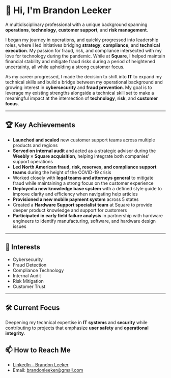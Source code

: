 # 👋 Hi, I'm Brandon Leeker

A multidisciplinary professional with a unique background spanning **operations**, **technology**, **customer support**, and **risk management**.

I began my journey in operations, and quickly progressed into leadership roles, where I led initiatives bridging **strategy**, **compliance**, and **technical execution**. My passion for fraud, risk, and compliance intersected with my love for technology during the pandemic. While at **Square**, I helped maintain financial stability and mitigate fraud risks during a period of heightened uncertainty, all while upholding a strong customer focus.

As my career progressed, I made the decision to shift into **IT** to expand my technical skills and build a bridge between my operational background and growing interest in **cybersecurity** and **fraud prevention**. My goal is to leverage my existing strengths alongside a technical skill set to make a meaningful impact at the intersection of **technology**, **risk**, and **customer focus**.

---

## 🏆 Key Achievements

- **Launched and scaled** new customer support teams across multiple products and regions
- **Served on internal audit** and acted as a strategic advisor during the **Weebly × Square acquisition**, helping integrate both companies' support operations
- **Led North American fraud, risk, reserves, and compliance support teams** during the height of the COVID-19 crisis
- Worked closely with **legal teams and attorneys general** to mitigate fraud while maintaining a strong focus on the customer experience
- **Deployed a new knowledge base system** with a defined style guide to improve clarity and efficiency when navigating help articles
- **Provisioned a new mobile payment system** across 5 states
- Created a **Hardware Support specialist team** at Square to provide deeper product knowledge and support for customers
- **Participated in early field failure analysis** in partnership with hardware engineers to identify manufacturing, software, and hardware design issues

---

## 🔐 Interests

- Cybersecurity
- Fraud Detection
- Compliance Technology
- Internal Audit
- Risk Mitigation
- Customer Trust

---

## 🛠️ Current Focus

Deepening my technical expertise in **IT systems** and **security** while contributing to projects that emphasize **user safety** and **operational integrity**.


## 📫 How to Reach Me

- [LinkedIn - Brandon Leeker](https://www.linkedin.com/in/brandon-leeker-b57932b0/)
- Email: brandonleeker@gmail.com 



